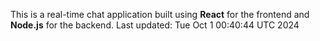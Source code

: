 This is a real-time chat application built using **React** for the frontend and **Node.js** for the backend.
Last updated: Tue Oct  1 00:40:44 UTC 2024
